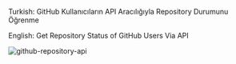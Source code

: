 Turkish: GitHub Kullanıcıların API Aracılığıyla Repository Durumunu Öğrenme

English: Get Repository Status of GitHub Users Via API

![github-repository-api](https://user-images.githubusercontent.com/121753064/221387925-dd77a525-c5fc-4f4a-a474-eea9e7ab532c.gif)
